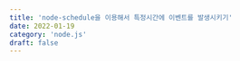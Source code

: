 ```yaml
---
title: 'node-schedule을 이용해서 특정시간에 이벤트를 발생시키기'
date: 2022-01-19
category: 'node.js'
draft: false
---
```

